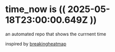 # time_now is (( 2025-05-18T23:00:00.649Z ))

an automated repo that shows the currnent time

inspired by [breakingheatmap](https://github.com/breakingheatmap/breakingheatmap)